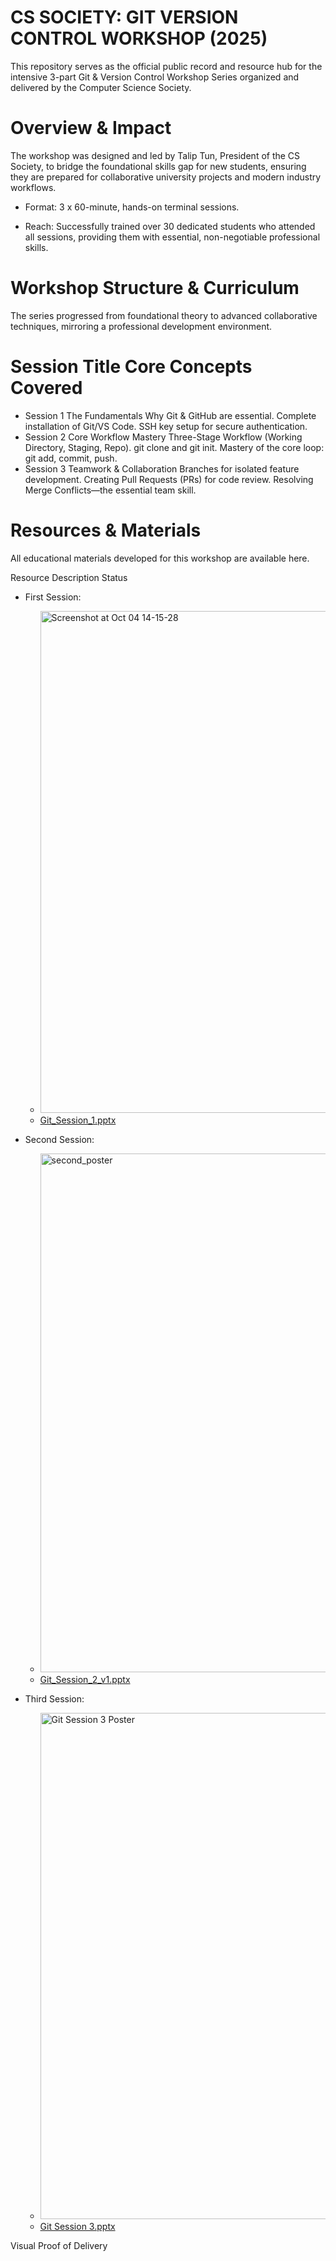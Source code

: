# CS SOCIETY: GIT VERSION CONTROL WORKSHOP (2025)
This repository serves as the official public record and resource hub for the intensive 3-part Git & Version Control Workshop Series organized and delivered by the Computer Science Society.

# Overview & Impact
The workshop was designed and led by Talip Tun, President of the CS Society, to bridge the foundational skills gap for new students, ensuring they are prepared for collaborative university projects and modern industry workflows.

  * Format: 3 x 60-minute, hands-on terminal sessions.

  * Reach: Successfully trained over 30 dedicated students who attended all sessions, providing them with essential, non-negotiable professional skills.

# Workshop Structure & Curriculum
The series progressed from foundational theory to advanced collaborative techniques, mirroring a professional development environment.

# Session	Title	Core Concepts Covered
  * Session 1	The Fundamentals	Why Git & GitHub are essential. Complete installation of Git/VS Code. SSH key setup for secure authentication.
  * Session 2	Core Workflow Mastery	Three-Stage Workflow (Working Directory, Staging, Repo). git clone and git init. Mastery of the core loop: git add, commit, push.
  * Session 3	Teamwork & Collaboration	Branches for isolated feature development. Creating Pull Requests (PRs) for code review. Resolving Merge Conflicts—the essential team skill.

# Resources & Materials
All educational materials developed for this workshop are available here.

Resource	Description	Status

  * First Session:
    * <img width="563" height="803" alt="Screenshot at Oct 04 14-15-28" src="https://github.com/user-attachments/assets/e7bf517a-5c57-4ec9-a1c0-c8fdece20e72" />
    * [Git_Session_1.pptx](https://github.com/user-attachments/files/23098899/Git_Session_1.pptx)

  * Second Session:
    * <img width="586" height="830" alt="second_poster" src="https://github.com/user-attachments/assets/a79cc3f7-9722-47e9-baba-02bcaea5161b" />
    * [Git_Session_2_v1.pptx](https://github.com/user-attachments/files/23098893/Git_Session_2_v1.pptx)


  * Third Session:
    * <img width="573" height="810" alt="Git Session 3 Poster" src="https://github.com/user-attachments/assets/9258563a-b063-4f28-a77d-0b95b1d4c0fe" />
    * [Git Session 3.pptx](https://github.com/user-attachments/files/23098889/Git.Session.3.pptx)

Visual Proof of Delivery
